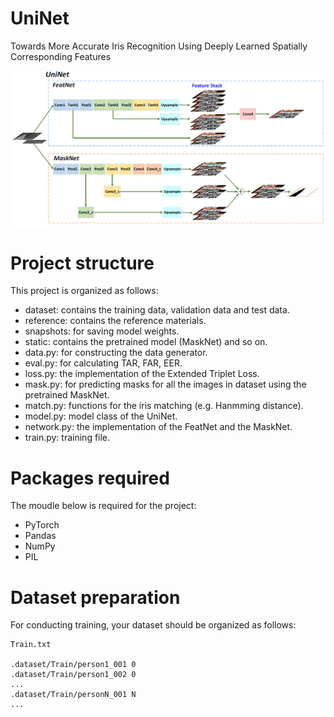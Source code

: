 # UniNet
Towards More Accurate Iris Recognition Using Deeply Learned Spatially Corresponding Features

<div align='center'>
    <img src= 'https://github.com/Mingqi-Yuan/UniNet/blob/master/reference/1.png' width=800px>
</div>

# Project structure
This project is organized as follows:
* dataset: contains the training data, validation data and test data.
* reference: contains the reference materials.
* snapshots: for saving model weights.
* static: contains the pretrained model (MaskNet) and so on.
* data.py: for constructing the data generator.
* eval.py: for calculating TAR, FAR, EER.
* loss.py: the implementation of the Extended Triplet Loss.
* mask.py: for predicting masks for all the images in dataset using the pretrained MaskNet.
* match.py: functions for the iris matching (e.g. Hanmming distance).
* model.py: model class of the UniNet.
* network.py: the implementation of the FeatNet and the MaskNet.
* train.py: training file.

# Packages required
The moudle below is required for the project:
* PyTorch
* Pandas
* NumPy
* PIL

# Dataset preparation
For conducting training, your dataset should be organized as follows:

```
Train.txt

.dataset/Train/person1_001 0 
.dataset/Train/person1_002 0
...
.dataset/Train/personN_001 N
...
```
